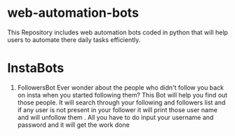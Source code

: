 # web-automation-bots
This Repository includes web automation bots coded in python that will help users to automate there daily tasks efficiently.
# InstaBots
 1.  FollowersBot
     Ever wonder about the people who didn't follow you back on insta when you started following them? 
     This Bot will help you find out those people.
     It will search through your following and followers list and if any user is not present in your follower it will print those user name and will unfollow them .
     All you have to do input your username and password and it will get the work done

